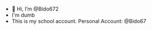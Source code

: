 - 👋 Hi, I’m @Bido672
-  I'm dumb
- This is my school account. Personal Account: @Bido67
<!---
Bido672/Bido672 is a ✨ special ✨ repository because its `README.md` (this file) appears on your GitHub profile.
You can click the Preview link to take a look at your changes.
--->
